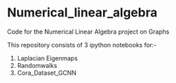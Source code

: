 # Numerical_linear_algebra
Code for the Numerical Linear Algebra project on Graphs

This repository consists of 3 ipython notebooks for:-
1) Laplacian Eigenmaps
2) Randomwalks
3) Cora_Dataset_GCNN

